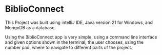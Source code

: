# BiblioConnect
This Project was built using intelliJ IDE, Java version 21 for Windows, and MongoDB as a database.

Using the BiblioConnect app is very simple, using a command line interface and given options shown in the terminal, the user chooses, using the number pad, where to navigate to different parts of the project.
